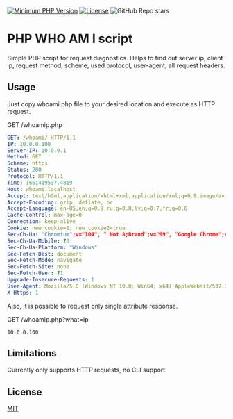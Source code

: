 [![Minimum PHP Version](https://img.shields.io/badge/php-%3E%3D%205-8892BF.svg)](https://php.net/)
[![License](https://poser.pugx.org/captainhook/captainhook/license.svg?v=1)](https://packagist.org/packages/captainhook/captainhook)
![GitHub Repo stars](https://img.shields.io/github/stars/IlmLV/php-whoami)

# PHP WHO AM I script
Simple PHP script for request diagnostics. Helps to find out server ip, client ip, request method, scheme, used protocol, user-agent, all request headers.

## Usage
Just copy whoami.php file to your desired location and execute as HTTP request.

GET /whoamip.php
```yaml
GET: /whoami/ HTTP/1.1
IP: 10.0.0.100
Server-IP: 10.0.0.1
Method: GET
Scheme: https
Status: 200
Protocol: HTTP/1.1
Time: 1661419537.4819
Host: whoami.localhost
Accept: text/html,application/xhtml+xml,application/xml;q=0.9,image/avif,image/webp,image/apng,*/*;q=0.8,application/signed-exchange;v=b3;q=0.9
Accept-Encoding: gzip, deflate, br
Accept-Language: en-US,en;q=0.9,ru;q=0.8,lv;q=0.7,fr;q=0.6
Cache-Control: max-age=0
Connection: keep-alive
Cookie: new_cookie=1; new_cookie2=true
Sec-Ch-Ua: "Chromium";v="104", " Not A;Brand";v="99", "Google Chrome";v="104"
Sec-Ch-Ua-Mobile: ?0
Sec-Ch-Ua-Platform: "Windows"
Sec-Fetch-Dest: document
Sec-Fetch-Mode: navigate
Sec-Fetch-Site: none
Sec-Fetch-User: ?1
Upgrade-Insecure-Requests: 1
User-Agent: Mozilla/5.0 (Windows NT 10.0; Win64; x64) AppleWebKit/537.36 (KHTML, like Gecko) Chrome/104.0.0.0 Safari/537.36
X-Https: 1
```

Also, it is possible to request only single attribute response.

GET /whoamip.php?what=ip
```
10.0.0.100
```

## Limitations
Currently only supports HTTP requests, no CLI support.

## License
[MIT](https://choosealicense.com/licenses/mit/)
